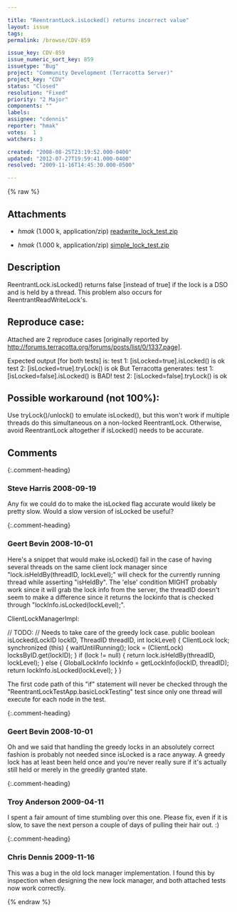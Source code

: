 ```yaml
---

title: "ReentrantLock.isLocked() returns incorrect value"
layout: issue
tags: 
permalink: /browse/CDV-859

issue_key: CDV-859
issue_numeric_sort_key: 859
issuetype: "Bug"
project: "Community Development (Terracotta Server)"
project_key: "CDV"
status: "Closed"
resolution: "Fixed"
priority: "2 Major"
components: ""
labels: 
assignee: "cdennis"
reporter: "hmak"
votes:  1
watchers: 3

created: "2008-08-25T23:19:52.000-0400"
updated: "2012-07-27T19:59:41.000-0400"
resolved: "2009-11-16T14:45:30.000-0500"

---
```




{% raw %}


## Attachments
  
* <em>hmak</em> (1.000 k, application/zip) [readwrite_lock_test.zip](/attachments/CDV/CDV-859/readwrite_lock_test.zip)
  
* <em>hmak</em> (1.000 k, application/zip) [simple_lock_test.zip](/attachments/CDV/CDV-859/simple_lock_test.zip)
  



## Description

<div markdown="1" class="description">

ReentrantLock.isLocked() returns false [instead of true] if the lock is a DSO and is held by a thread.  This problem also occurs for ReentrantReadWriteLock's.

Reproduce case:
---------------

Attached are 2 reproduce cases [originally reported by http://forums.terracotta.org/forums/posts/list/0/1337.page].

Expected output [for both tests] is:
	test 1: [isLocked=true].isLocked() is ok 
	test 2: [isLocked=true].tryLock() is ok
But Terracotta generates:
	test 1: [isLocked=false].isLocked() is BAD! 
	test 2: [isLocked=false].tryLock() is ok

Possible workaround (not 100%):
-------------------------------

Use tryLock()/unlock() to emulate isLocked(), but this won't work if multiple threads do this simultaneous on a non-locked ReentrantLock.  Otherwise, avoid ReentrantLock altogether if isLocked() needs to be accurate.

</div>

## Comments


{:.comment-heading}
### **Steve Harris** <span class="date">2008-09-19</span>

<div markdown="1" class="comment">

Any fix we could do to make the isLocked flag accurate would likely be pretty slow. Would a slow version of isLocked be useful?

</div>


{:.comment-heading}
### **Geert Bevin** <span class="date">2008-10-01</span>

<div markdown="1" class="comment">

Here's a snippet that would make isLocked() fail in the case of having several threads on the same client lock manager since "lock.isHeldBy(threadID, lockLevel);" will check for the currently running thread while asserting "isHeldBy". The 'else' condition MIGHT probably work since it will grab the lock info from the server, the threadID doesn't seem to make a difference since it returns the lockinfo that is checked through "lockInfo.isLocked(lockLevel);".

ClientLockManagerImpl:

  // TODO:
  // Needs to take care of the greedy lock case.
  public boolean isLocked(LockID lockID, ThreadID threadID, int lockLevel) {
    ClientLock lock;
    synchronized (this) {
      waitUntilRunning();
      lock = (ClientLock) locksByID.get(lockID);
    }
    if (lock != null) {
      return lock.isHeldBy(threadID, lockLevel);
    } else {
      GlobalLockInfo lockInfo = getLockInfo(lockID, threadID);
      return lockInfo.isLocked(lockLevel);
    }
  }


The first code path of this "if" statement will never be checked through the "ReentrantLockTestApp.basicLockTesting" test since only one thread will execute for each node in the test.

</div>


{:.comment-heading}
### **Geert Bevin** <span class="date">2008-10-01</span>

<div markdown="1" class="comment">

Oh and we said that handling the greedy locks in an absolutely correct fashion is probably not needed since isLocked is a race anyway. A greedy lock has at least been held once and you're never really sure if it's actually still held or merely in the greedily granted state.

</div>


{:.comment-heading}
### **Troy Anderson** <span class="date">2009-04-11</span>

<div markdown="1" class="comment">

I spent a fair amount of time stumbling over this one.  Please fix, even if it is slow, to save the next person a couple of days of pulling their hair out.  :)

</div>


{:.comment-heading}
### **Chris Dennis** <span class="date">2009-11-16</span>

<div markdown="1" class="comment">

This was a bug in the old lock manager implementation.  I found this by inspection when designing the new lock manager, and both attached tests now work correctly.

</div>



{% endraw %}
